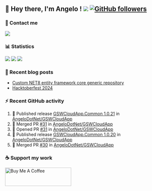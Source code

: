 ## 👋 Hey there, I'm Angelo ! ![](https://img.shields.io/badge/Intel-Core_i5_12th-0071C5?style=for-the-badge&logo=intel&logoColor=white) [![GitHub followers](https://img.shields.io/github/followers/angelodotnet?label=GitHub%20Followers&style=for-the-badge)](https://github.com/angelodotnet)
<!--
### HacktoberFest 2024
[![An image of @angeloit87's Holopin badges, which is a link to view their full Holopin profile](https://holopin.me/angeloit87)](https://holopin.io/@angeloit87)
-->
### 📱 Contact me
<a href="https://dev.to/angelodotnet"><img src="https://img.shields.io/badge/dev.to-0A0A0A.svg?style=for-the-badge&logo=devdotto&logoColor=white"></a>

### 📊 Statistics
![](http://github-profile-summary-cards.vercel.app/api/cards/profile-details?username=angelodotnet&theme=darcula)
![](http://github-profile-summary-cards.vercel.app/api/cards/stats?username=angelodotnet&theme=darcula)
![](http://github-profile-summary-cards.vercel.app/api/cards/repos-per-language?username=angelodotnet&theme=darcula)

### 📝 Recent blog posts
<!-- BLOG-POST-LIST:START -->
- [Custom NET8 entity framework core generic repository](https://dev.to/angelodotnet/custom-net8-entity-framework-core-generic-repository-35mn)
- [Hacktoberfest 2024](https://dev.to/angelodotnet/hacktoberfest-2024-2845)
<!-- BLOG-POST-LIST:END -->

### ⚡ Recent GitHub activity
<!--START_SECTION:activity-->
1. 🚀 Published release [GSWCloudApp.Common 1.0.21](https://github.com/AngeloDotNet/GSWCloudApp/releases/tag/Common_v1.0.21) in [AngeloDotNet/GSWCloudApp](https://github.com/AngeloDotNet/GSWCloudApp)
2. 🎉 Merged PR [#31](https://github.com/AngeloDotNet/GSWCloudApp/pull/31) in [AngeloDotNet/GSWCloudApp](https://github.com/AngeloDotNet/GSWCloudApp)
3. 💪 Opened PR [#31](https://github.com/AngeloDotNet/GSWCloudApp/pull/31) in [AngeloDotNet/GSWCloudApp](https://github.com/AngeloDotNet/GSWCloudApp)
4. 🚀 Published release [GSWCloudApp.Common 1.0.20](https://github.com/AngeloDotNet/GSWCloudApp/releases/tag/Common_v1.0.20) in [AngeloDotNet/GSWCloudApp](https://github.com/AngeloDotNet/GSWCloudApp)
5. 🎉 Merged PR [#30](https://github.com/AngeloDotNet/GSWCloudApp/pull/30) in [AngeloDotNet/GSWCloudApp](https://github.com/AngeloDotNet/GSWCloudApp)
<!--END_SECTION:activity-->

### ☕ Support my work
<a href="https://www.buymeacoffee.com/angelodotnet" target="_blank"><img src="https://cdn.buymeacoffee.com/buttons/v2/default-yellow.png" alt="Buy Me A Coffee" style="height: 60px !important;width: 217px !important;" ></a>
